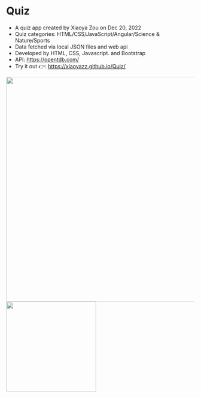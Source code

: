# Quiz

- A quiz app created by Xiaoya Zou on Dec 20, 2022
- Quiz categories: HTML/CSS/JavaScript/Angular/Science & Nature/Sports
- Data fetched via local JSON files and web api
- Developed by HTML, CSS, Javascript. and Bootstrap
- API: https://opentdb.com/
- Try it out 👉: https://xiaoyazz.github.io/Quiz/
<img width="600" src="https://user-images.githubusercontent.com/84748829/210284371-556f32e3-3f46-44dd-b6e4-6d885e679d2d.JPG">
<img width="240" src="https://user-images.githubusercontent.com/84748829/210285078-c722d20c-c00c-4b13-9db6-62204119aa48.JPG">

